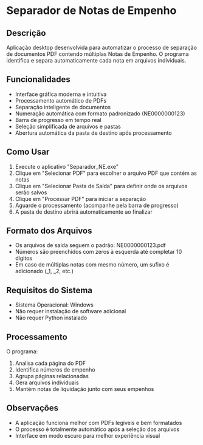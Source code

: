 # Separador de Notas de Empenho

## Descrição
Aplicação desktop desenvolvida para automatizar o processo de separação de documentos PDF contendo múltiplas Notas de Empenho. O programa identifica e separa automaticamente cada nota em arquivos individuais.

## Funcionalidades
- Interface gráfica moderna e intuitiva
- Processamento automático de PDFs
- Separação inteligente de documentos
- Numeração automática com formato padronizado (NE0000000123)
- Barra de progresso em tempo real
- Seleção simplificada de arquivos e pastas
- Abertura automática da pasta de destino após processamento

## Como Usar
1. Execute o aplicativo "Separador_NE.exe"
2. Clique em "Selecionar PDF" para escolher o arquivo PDF que contém as notas
3. Clique em "Selecionar Pasta de Saída" para definir onde os arquivos serão salvos
4. Clique em "Processar PDF" para iniciar a separação
5. Aguarde o processamento (acompanhe pela barra de progresso)
6. A pasta de destino abrirá automaticamente ao finalizar

## Formato dos Arquivos
- Os arquivos de saída seguem o padrão: NE0000000123.pdf
- Números são preenchidos com zeros à esquerda até completar 10 dígitos
- Em caso de múltiplas notas com mesmo número, um sufixo é adicionado (_1, _2, etc.)

## Requisitos do Sistema
- Sistema Operacional: Windows
- Não requer instalação de software adicional
- Não requer Python instalado

## Processamento
O programa:
1. Analisa cada página do PDF
2. Identifica números de empenho
3. Agrupa páginas relacionadas
4. Gera arquivos individuais
5. Mantém notas de liquidação junto com seus empenhos

## Observações
- A aplicação funciona melhor com PDFs legíveis e bem formatados
- O processo é totalmente automático após a seleção dos arquivos
- Interface em modo escuro para melhor experiência visual